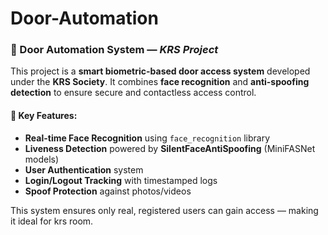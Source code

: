 # Door-Automation

### 🔐 Door Automation System — *KRS Project*

This project is a **smart biometric-based door access system** developed under the **KRS Society**. It combines **face recognition** and **anti-spoofing detection** to ensure secure and contactless access control.

#### 🚀 Key Features:

* **Real-time Face Recognition** using `face_recognition` library
* **Liveness Detection** powered by **SilentFaceAntiSpoofing** (MiniFASNet models)
* **User Authentication** system
* **Login/Logout Tracking** with timestamped logs
* **Spoof Protection** against photos/videos

This system ensures only real, registered users can gain access — making it ideal for krs room.
